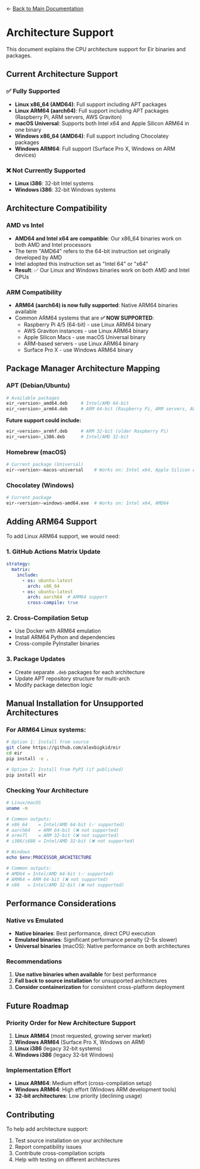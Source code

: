 ← [Back to Main Documentation](../README.md)

# Architecture Support

This document explains the CPU architecture support for Eir binaries and packages.

## Current Architecture Support

### ✅ Fully Supported
- **Linux x86_64 (AMD64)**: Full support including APT packages
- **Linux ARM64 (aarch64)**: Full support including APT packages (Raspberry Pi, ARM servers, AWS Graviton)
- **macOS Universal**: Supports both Intel x64 and Apple Silicon ARM64 in one binary
- **Windows x86_64 (AMD64)**: Full support including Chocolatey packages
- **Windows ARM64**: Full support (Surface Pro X, Windows on ARM devices)

### ❌ Not Currently Supported
- **Linux i386**: 32-bit Intel systems
- **Windows i386**: 32-bit Windows systems

## Architecture Compatibility

### AMD vs Intel
- **AMD64 and Intel x64 are compatible**: Our x86_64 binaries work on both AMD and Intel processors
- The term "AMD64" refers to the 64-bit instruction set originally developed by AMD
- Intel adopted this instruction set as "Intel 64" or "x64"
- **Result**: ✅ Our Linux and Windows binaries work on both AMD and Intel CPUs

### ARM Compatibility
- **ARM64 (aarch64) is now fully supported**: Native ARM64 binaries available
- Common ARM64 systems that are **✅ NOW SUPPORTED**:
  - Raspberry Pi 4/5 (64-bit) - use Linux ARM64 binary
  - AWS Graviton instances - use Linux ARM64 binary
  - Apple Silicon Macs - use macOS Universal binary
  - ARM-based servers - use Linux ARM64 binary
  - Surface Pro X - use Windows ARM64 binary

## Package Manager Architecture Mapping

### APT (Debian/Ubuntu)
```bash
# Available packages
eir_<version>_amd64.deb     # Intel/AMD 64-bit
eir_<version>_arm64.deb     # ARM 64-bit (Raspberry Pi, ARM servers, AWS Graviton)
```

**Future support could include:**
```bash
eir_<version>_armhf.deb     # ARM 32-bit (older Raspberry Pi)
eir_<version>_i386.deb      # Intel/AMD 32-bit
```

### Homebrew (macOS)
```bash
# Current package (Universal)
eir-<version>-macos-universal    # Works on: Intel x64, Apple Silicon ARM64
```

### Chocolatey (Windows)
```bash
# Current package
eir-<version>-windows-amd64.exe  # Works on: Intel x64, AMD64
```

## Adding ARM64 Support

To add Linux ARM64 support, we would need:

### 1. GitHub Actions Matrix Update
```yaml
strategy:
  matrix:
    include:
      - os: ubuntu-latest
        arch: x86_64
      - os: ubuntu-latest  
        arch: aarch64  # ARM64 support
        cross-compile: true
```

### 2. Cross-Compilation Setup
- Use Docker with ARM64 emulation
- Install ARM64 Python and dependencies
- Cross-compile PyInstaller binaries

### 3. Package Updates
- Create separate `.deb` packages for each architecture
- Update APT repository structure for multi-arch
- Modify package detection logic

## Manual Installation for Unsupported Architectures

### For ARM64 Linux systems:
```bash
# Option 1: Install from source
git clone https://github.com/alexbigkid/eir
cd eir
pip install -e .

# Option 2: Install from PyPI (if published)
pip install eir
```

### Checking Your Architecture
```bash
# Linux/macOS
uname -m

# Common outputs:
# x86_64    = Intel/AMD 64-bit (✅ supported)
# aarch64   = ARM 64-bit (❌ not supported)
# armv7l    = ARM 32-bit (❌ not supported)
# i386/i686 = Intel/AMD 32-bit (❌ not supported)
```

```powershell
# Windows
echo $env:PROCESSOR_ARCHITECTURE

# Common outputs:
# AMD64 = Intel/AMD 64-bit (✅ supported)
# ARM64 = ARM 64-bit (❌ not supported)
# x86   = Intel/AMD 32-bit (❌ not supported)
```

## Performance Considerations

### Native vs Emulated
- **Native binaries**: Best performance, direct CPU execution
- **Emulated binaries**: Significant performance penalty (2-5x slower)
- **Universal binaries** (macOS): Native performance on both architectures

### Recommendations
1. **Use native binaries when available** for best performance
2. **Fall back to source installation** for unsupported architectures
3. **Consider containerization** for consistent cross-platform deployment

## Future Roadmap

### Priority Order for New Architecture Support
1. **Linux ARM64** (most requested, growing server market)
2. **Windows ARM64** (Surface Pro X, Windows on ARM)
3. **Linux i386** (legacy 32-bit systems)
4. **Windows i386** (legacy 32-bit Windows)

### Implementation Effort
- **Linux ARM64**: Medium effort (cross-compilation setup)
- **Windows ARM64**: High effort (Windows ARM development tools)
- **32-bit architectures**: Low priority (declining usage)

## Contributing

To help add architecture support:
1. Test source installation on your architecture
2. Report compatibility issues
3. Contribute cross-compilation scripts
4. Help with testing on different architectures